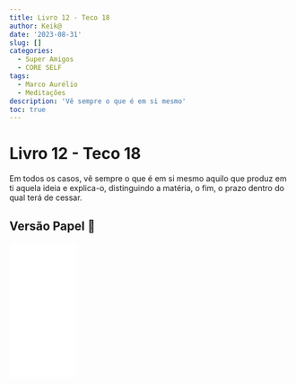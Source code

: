 ```yaml
---
title: Livro 12 - Teco 18
author: Keik@
date: '2023-08-31'
slug: []
categories:
  - Super Amigos
  - CORE SELF
tags:
  - Marco Aurélio
  - Meditações
description: 'Vê sempre o que é em si mesmo'
toc: true
---
```


# Livro 12 - Teco 18

Em todos os casos, vê sempre o que é em si mesmo aquilo que produz em ti aquela ideia e explica-o, distinguindo a matéria, o fim, o prazo dentro do qual terá de cessar.


## Versão Papel :book:
<iframe style="width:120px;height:240px;" marginwidth="0" marginheight="0" scrolling="no" frameborder="0" src="//ws-na.amazon-adsystem.com/widgets/q?ServiceVersion=20070822&OneJS=1&Operation=GetAdHtml&MarketPlace=BR&source=ss&ref=as_ss_li_til&ad_type=product_link&tracking_id=mundodekeika-20&language=pt_BR&marketplace=amazon&region=BR&placement=B092FVY4BB&asins=B092FVY4BB&linkId=37c5ec14221f61f811029aa88b520891&show_border=true&link_opens_in_new_window=true"></iframe>